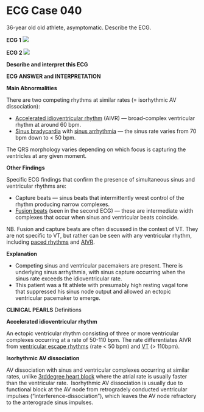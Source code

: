 # ECG Case 040


36-year old old athlete, asymptomatic. Describe the ECG.



**ECG 1** 
![](https://litfl.com/wp-content/uploads/2018/08/TOP-100-ECG-QUIZ-LITFL-040.jpg)



**ECG 2** 
![](https://litfl.com/wp-content/uploads/2018/08/TOP-100-ECG-QUIZ-LITFL-040b.jpg)



**Describe and interpret this ECG** 

**ECG ANSWER and INTERPRETATION** 



**Main Abnormalities** 


There are two competing rhythms at similar rates (= isorhythmic AV dissociation):

- [Accelerated idioventricular rhythm](https://litfl.com/accelerated-idioventricular-rhythm-aivr/) (AIVR) — broad-complex ventricular rhythm at around 60 bpm.
- [Sinus bradycardia](https://litfl.com/sinus-bradycardia-ecg-library/) with [sinus arrhythmia](https://litfl.com/sinus-arrhythmia-ecg-library/) — the sinus rate varies from 70 bpm down to < 50 bpm.


The QRS morphology varies depending on which focus is capturing the ventricles at any given moment.



**Other Findings** 


Specific ECG findings that confirm the presence of simultaneous sinus and ventricular rhythms are:

- Capture beats — sinus beats that intermittently wrest control of the rhythm producing narrow complexes.
- [Fusion beats](https://litfl.com/fusion-beat-dressler-beat-ecg-library/) (seen in the second ECG) — these are intermediate width complexes that occur when sinus and ventricular beats coincide.


NB. Fusion and capture beats are often discussed in the context of VT. They are not specific to VT, but rather can be seen with any ventricular rhythm, including [paced rhythms](https://litfl.com/pacemaker-rhythms-normal-patterns/) and [AIVR](https://litfl.com/accelerated-idioventricular-rhythm-aivr/).



**Explanation** 

- Competing sinus and ventricular pacemakers are present. There is underlying sinus arrhythmia, with sinus capture occurring when the sinus rate exceeds the idioventricular rate.
- This patient was a fit athlete with presumably high resting vagal tone that suppressed his sinus node output and allowed an ectopic ventricular pacemaker to emerge.

**CLINICAL PEARLS** Definitions



**Accelerated idioventricular rhythm** 


An ectopic ventricular rhythm consisting of three or more ventricular complexes occurring at a rate of 50-110 bpm. The rate differentiates AIVR from [ventricular escape rhythms](https://litfl.com/ventricular-escape-rhythm-ecg-library/) (rate < 50 bpm) and [VT](https://litfl.com/ventricular-tachycardia-monomorphic-ecg-library/) (> 110bpm).



**Isorhythmic AV dissociation** 


AV dissociation with sinus and ventricular complexes occurring at similar rates, unlike [3rddegree heart block](https://litfl.com/av-block-3rd-degree-complete-heart-block/) where the atrial rate is usually faster than the ventricular rate.  Isorhythmic AV dissociation is usually due to functional block at the AV node from retrogradely conducted ventricular impulses (“interference-dissociation”), which leaves the AV node refractory to the anterograde sinus impulses.

